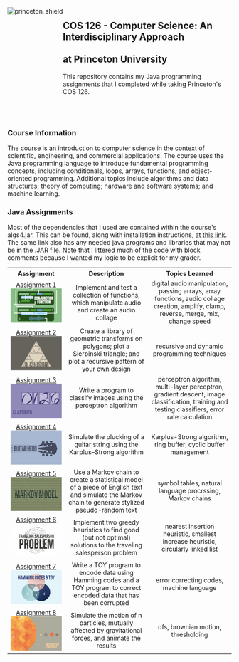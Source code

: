  <img src="https://www.cs.princeton.edu/courses/archive/spring20/cos226/images/princeton-shield.gif" alt=princeton_shield align=left height=210 />  

 ## COS 126 - Computer Science: An Interdisciplinary Approach<br></br>at Princeton University
 
 This repository contains my Java programming assignments that I completed while taking Princeton's COS 126.
 <br></br>
 <br></br>
 ### Course Information
 The course is an introduction to computer science in the context of scientific, engineering, and commercial applications. The course uses the Java programming language to introduce fundamental  programming concepts, including conditionals, loops, arrays, functions, and object-oriented programming. Additional topics include algorithms and data structures; theory of computing; hardware  and software systems; and machine learning.
 
 ### Java Assignments
 Most of the dependencies that I used are contained within the course's algs4.jar. This can be found, along with installation instructions, [at this link](https://algs4.cs.princeton.edu/code).   The same link also has any needed java programs and libraries that may not be in the .JAR file. Note that I littered much of the code with block comments because
 I wanted my logic to be explicit for my grader.
 
 <table style="width:100%">
  <tr>
    <th>Assignment</th>
    <th>Description</th>
    <th>Topics Learned</th>
  </tr>
  <tr>
    <td>
     <div align="center">
       <a href="https://github.com/angelztang/cos126/tree/master/functions"> Assignment 1 </a>
     </div>
       <img src="./functions/logo.png" width = 300>
     </a>
    </td>
    <td>
      <div align="center"> Implement and test a collection of functions, which manipulate audio and create an audio collage </div>
    </td>
    <td> 
      <div align="center"> digital audio manipulation, passing arrays, array functions, audio collage creation, amplify, clamp, reverse, merge, mix, change speed </div>
    </td>
  </tr>
  <tr>
    <td>
      <div align="center">
        <a href="https://github.com/angelztang/cos126/tree/master/sierpinski"> Assignment 2 </a>
      </div>
        <img src="./sierpinski/logo.png" width = 400>
      </a>       
    </td>
    <td>
      <div align="center"> Create a library of geometric transforms on polygons; plot a Sierpinski triangle; and plot a recursive pattern of your own design </div>
    </td>
    <td>
      <div align="center"> recursive and dynamic programming techniques </div>
    </td>
  </tr>
   <tr>
    <td>
      <div align="center">
        <a href="https://github.com/angelztang/cos126/tree/master/classifier"> Assignment 3 </a>
      </div>
        <img src="./classifier/logo.png" width = 300>
      </a>       
    </td>
    <td>
      <div align="center"> Write a program to classify images using the perceptron algorithm </div>
    </td>
    <td>
      <div align="center"> perceptron algorithm, multi-layer perceptron, gradient descent, image classification, training and testing classifiers, error rate calculation </div>
    </td>
  </tr>
   <tr>
    <td>
      <div align="center">
        <a href="https://github.com/angelztang/cos126/tree/master/guitar"> Assignment 4 </a>
      </div>
        <img src="./guitar/logo.png" width = 300>
      </a>       
    </td>
    <td>
      <div align="center"> Simulate the plucking of a guitar string using the Karplus–Strong algorithm </div>
    </td>
    <td>
      <div align="center"> Karplus-Strong algorithm, ring buffer, cyclic buffer management </div>
    </td>
  </tr>
   </tr>
   <tr>
    <td>
      <div align="center">
        <a href="https://github.com/angelztang/cos126/tree/master/markov"> Assignment 5 </a>
      </div>
        <img src="./markov/logo.png" width = 300>
      </a>       
    </td>
    <td>
      <div align="center"> Use a Markov chain to create a statistical model of a piece of English text and simulate the Markov chain to generate stylized pseudo-random text </div>
    </td>
    <td>
      <div align="center"> symbol tables, natural language procrssing, Markov chains </div>
    </td>
  <tr>
    <td>
      <div align="center">
        <a href="https://github.com/angelztang/cos226/tree/master/tsp"> Assignment 6 </a>
      </div>
        <img src="./tsp/logo.png" width = 300>
      </a>       
    </td>
    <td>
      <div align="center"> Implement two greedy heuristics to find good (but not optimal) solutions to the traveling salesperson problem </div>
    </td>
    <td>
      <div align="center"> nearest insertion heuristic, smallest increase heuristic, circularly linked list </div>
    </td>
  </tr>
  </tr>
   <tr>
    <td>
      <div align="center">
        <a href="https://github.com/angelztang/cos126/tree/master/hamming"> Assignment 7 </a>
      </div>
        <img src="./hamming/logo.png" width = 300>
      </a>       
    </td>
    <td>
      <div align="center"> Write a TOY program to encode data using Hamming codes and a TOY program to correct encoded data that has been corrupted </div>
    </td>
    <td>
      <div align="center"> error correcting codes, machine language </div>
    </td>
   <tr>
    <td>
      <div align="center">
        <a href="https://github.com/angelztang/cos226/tree/master/nbody"> Assignment 8 </a>
      </div>
        <img src="./nbody/logo.png" width = 300>
      </a>       
    </td>
    <td>
      <div align="center"> Simulate the motion of n particles, mutually affected by gravitational forces, and animate the results </div>
    </td>
    <td>
      <div align="center"> dfs, brownian motion, thresholding </div>
    </td>
  </tr>
</table>
